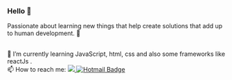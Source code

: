 ### Hello 👋
Passionate about learning new things that help create solutions that add up to human development. :rocket:


<br/> 🌱 I’m currently learning JavaScript, html, css and also some frameworks like reactJs .
<br/> 📫 How to reach me: <a href="https://www.linkedin.com/in/matheus-souza-264783b8/">
 <img src="https://img.shields.io/badge/-Linkedin-blue?style=flat-square&logo=Linkedin&logoColor=white" />
</a> [![Hotmail Badge](https://img.shields.io/badge/-Hotmail-c14438?style=flat-square&logo=Gmail&logoColor=white&link=mailto:rodrigodsluz@gmail.com)](mailto:matheussouza18@live.com)



 
